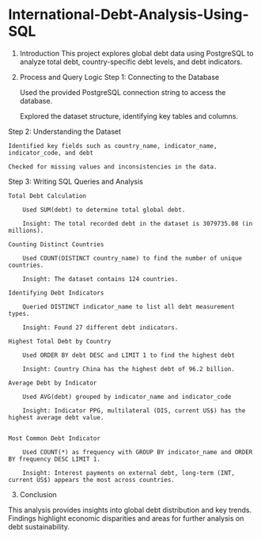 # International-Debt-Analysis-Using-SQL
1. Introduction
This project explores global debt data using PostgreSQL to analyze total debt, country-specific debt levels, and debt indicators.
2. Process and Query Logic
Step 1: Connecting to the Database

    Used the provided PostgreSQL connection string to access the database.

    Explored the dataset structure, identifying key tables and columns.

Step 2: Understanding the Dataset

    Identified key fields such as country_name, indicator_name, indicator_code, and debt

    Checked for missing values and inconsistencies in the data.

Step 3: Writing SQL Queries and Analysis

    Total Debt Calculation

        Used SUM(debt) to determine total global debt.

        Insight: The total recorded debt in the dataset is 3079735.08 (in millions).

    Counting Distinct Countries

        Used COUNT(DISTINCT country_name) to find the number of unique countries.

        Insight: The dataset contains 124 countries.

    Identifying Debt Indicators

        Queried DISTINCT indicator_name to list all debt measurement types.

        Insight: Found 27 different debt indicators.

    Highest Total Debt by Country

        Used ORDER BY debt DESC and LIMIT 1 to find the highest debt

        Insight: Country China has the highest debt of 96.2 billion.

    Average Debt by Indicator

        Used AVG(debt) grouped by indicator_name and indicator_code

        Insight: Indicator PPG, multilateral (DIS, current US$) has the highest average debt value.

  
    Most Common Debt Indicator

        Used COUNT(*) as frequency with GROUP BY indicator_name and ORDER BY frequency DESC LIMIT 1.

        Insight: Interest payments on external debt, long-term (INT, current US$) appears the most across countries.


3. Conclusion

This analysis provides insights into global debt distribution and key trends. Findings highlight economic disparities and areas for further analysis on debt sustainability.
